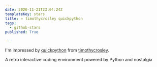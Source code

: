 ```yaml
---
date: 2020-11-21T23:04:24Z
templateKey: stars
title: ⭐ timothycrosley quickpython
tags:
  - github-stars
published: True

---
```


I'm impressed by [quickpython](https://github.com/timothycrosley/quickpython) from [timothycrosley](https://github.com/timothycrosley).

A retro interactive coding environment powered by Python and nostalgia
